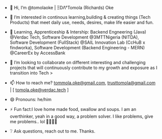 - 👋 Hi, I’m @tomolaoke | ΞDΛ°Tomola (Richards) Oke
- 👀 I’m interested in continous learning,building & creating things (Tech Products) that meet daily use, needs, desires, make life easier and fun.

- 🌱 Learning, Apprenticeship & Intership: Backend Engneering (Java) @Verdac Tech, Software Development @3MTTNigeria (NITDA), Software Development (FullStack) @SAIL Innovation Lab (CcHuB x findworka), Software Development (Backend Engineering - MERN) @CareerEx by AccessBank

- 💞️ I’m looking to collaborate on different interesting and challenging projects that will continuously contribute to my growth and exposure as I transition into Tech >
- 📫 How to reach me? tommola.oke@gmail.com, trusttomola@gmail.com | [ tomola.oke@verdac.tech ]

- 😄 Pronouns: he/him
- ⚡ Fun fact:I love home made food, swallow and soups. I am an overthinker, yeah in a good way, a problem solver. I like problems, give me problems.. lol 🤕😅😆😁

- ❔ Ask questions, reach out to me. Thanks.

<!---
tomolaoke/tomolaoke is a ✨ special ✨ repository because its `README.md` (this file) appears on your GitHub profile.
You can click the Preview link to take a look at your changes.
--->
